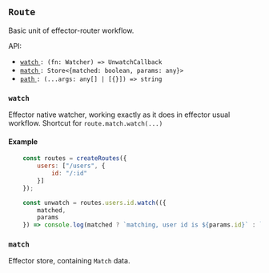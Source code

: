 

## `Route` 

Basic unit of effector-router workflow. 

API: 
 + [ `watch` ](#watch) `: (fn: Watcher) => UnwatchCallback` 
 + [ `match` ](#match) `: Store<{matched: boolean, params: any}>` 
 + [ `path` ](#path) `: (...args: any[] | [{}]) => string` 

### `watch` 

Effector native watcher, working exactly as it does in effector usual workflow. Shortcut for `route.match.watch(...)`

#### Example

``` js
	const routes = createRoutes({
	    users: ["/users", {
	        id: "/:id"
	    }]
	});

	const unwatch = routes.users.id.watch(({
	    matched,
	    params
	}) => console.log(matched ? `matching, user id is ${params.id}` : `not matching anymore` ));
```
### `match`

Effector store, containing `Match` data. 
